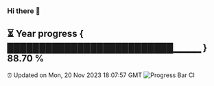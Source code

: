 ### Hi there 👋
⏳ Year progress { ██████████████████████████▁▁▁▁ } 88.70 %
---
⏰ Updated on Mon, 20 Nov 2023 18:07:57 GMT
![Progress Bar CI](https://github.com/Moyi321/Moyi321/workflows/Progress%20Bar%20CI/badge.svg)
